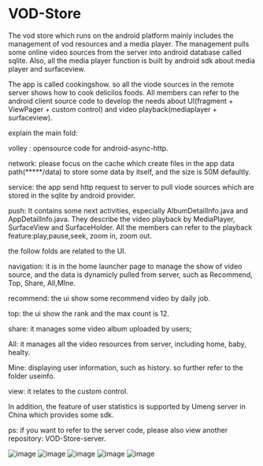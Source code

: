 # VOD-Store
The vod store which runs on the android platform mainly includes the management of vod resources and a media player. The management pulls some online video sources from the server into android database called sqlite.  Also, all the media player function is built by android sdk about media player and surfaceview. 

The app is called cookingshow. so all the viode sources in the remote server shows how to cook delicilos foods. All members can refer to the android client source code to develop the needs about UI(fragment + ViewPager + custom control) and video playback(mediaplayer + surfaceview).

explain the main fold:

volley : opensource code for android-async-http.

network: please focus on the cache which create files in the app data path(*****/data) to store some data by itself, and the size is 50M defaultly.

service: the app send http request to server to pull viode sources which are stored in the sqlite by android provider.

push: It contains some next activities, especially AlbumDetailInfo.java and AppDetailInfo.java. They describe the video playback by MediaPlayer, SurfaceView and SurfaceHolder. All the members can refer to the playback feature:play,pause,seek, zoom in, zoom out.


the follow folds are related to the UI.

navigation: it is in the home launcher page to manage the show of video source, and the data is dynamicly pulled from server, such as Recommend, Top, Share, All,MIne.

recommend: the ui show some recommend video by daily job.

top: the ui show the rank and the max count is 12.

share: it manages some video album uploaded by users;

All: it manages all the video resources from server, including home, baby, healty.

Mine: displaying user information, such as history. so further refer to the folder useinfo.

view: it relates to the custom control.


In addition, the feature of user statistics is supported by Umeng server in China which provides some sdk. 

ps: if you want to refer to the server code, please also view another repository: VOD-Store-server.


![image](https://github.com/hansonLGE/VOD-Store/z_introduce_picture/Screenshot_2016-10-13-01.png)
![image](https://github.com/hansonLGE/VOD-Store/z_introduce_picture/Screenshot_2016-10-13-02.png)
![image](https://github.com/hansonLGE/VOD-Store/z_introduce_picture/Screenshot_2016-10-13-03.png)
![image](https://github.com/hansonLGE/VOD-Store/z_introduce_picture/Screenshot_2016-10-13-04.png)
![image](https://github.com/hansonLGE/VOD-Store/z_introduce_picture/Screenshot_2016-10-13-05.png)

